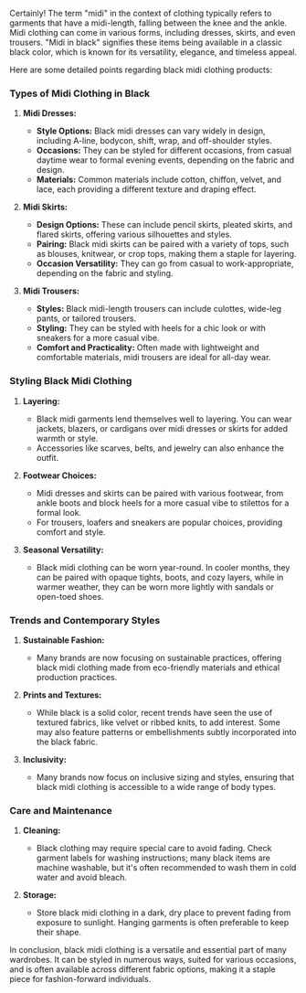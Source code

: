 Certainly! The term "midi" in the context of clothing typically refers to garments that have a midi-length, falling between the knee and the ankle. Midi clothing can come in various forms, including dresses, skirts, and even trousers. "Midi in black" signifies these items being available in a classic black color, which is known for its versatility, elegance, and timeless appeal.

Here are some detailed points regarding black midi clothing products:

### Types of Midi Clothing in Black

1. **Midi Dresses:**
   - **Style Options:** Black midi dresses can vary widely in design, including A-line, bodycon, shift, wrap, and off-shoulder styles. 
   - **Occasions:** They can be styled for different occasions, from casual daytime wear to formal evening events, depending on the fabric and design.
   - **Materials:** Common materials include cotton, chiffon, velvet, and lace, each providing a different texture and draping effect.

2. **Midi Skirts:**
   - **Design Options:** These can include pencil skirts, pleated skirts, and flared skirts, offering various silhouettes and styles.
   - **Pairing:** Black midi skirts can be paired with a variety of tops, such as blouses, knitwear, or crop tops, making them a staple for layering.
   - **Occasion Versatility:** They can go from casual to work-appropriate, depending on the fabric and styling.

3. **Midi Trousers:**
   - **Styles:** Black midi-length trousers can include culottes, wide-leg pants, or tailored trousers.
   - **Styling:** They can be styled with heels for a chic look or with sneakers for a more casual vibe.
   - **Comfort and Practicality:** Often made with lightweight and comfortable materials, midi trousers are ideal for all-day wear.

### Styling Black Midi Clothing

1. **Layering:**
   - Black midi garments lend themselves well to layering. You can wear jackets, blazers, or cardigans over midi dresses or skirts for added warmth or style.
   - Accessories like scarves, belts, and jewelry can also enhance the outfit.

2. **Footwear Choices:**
   - Midi dresses and skirts can be paired with various footwear, from ankle boots and block heels for a more casual vibe to stilettos for a formal look.
   - For trousers, loafers and sneakers are popular choices, providing comfort and style.

3. **Seasonal Versatility:**
   - Black midi clothing can be worn year-round. In cooler months, they can be paired with opaque tights, boots, and cozy layers, while in warmer weather, they can be worn more lightly with sandals or open-toed shoes.

### Trends and Contemporary Styles

1. **Sustainable Fashion:**
   - Many brands are now focusing on sustainable practices, offering black midi clothing made from eco-friendly materials and ethical production practices.

2. **Prints and Textures:**
   - While black is a solid color, recent trends have seen the use of textured fabrics, like velvet or ribbed knits, to add interest. Some may also feature patterns or embellishments subtly incorporated into the black fabric.

3. **Inclusivity:**
   - Many brands now focus on inclusive sizing and styles, ensuring that black midi clothing is accessible to a wide range of body types.

### Care and Maintenance

1. **Cleaning:**
   - Black clothing may require special care to avoid fading. Check garment labels for washing instructions; many black items are machine washable, but it's often recommended to wash them in cold water and avoid bleach.

2. **Storage:**
   - Store black midi clothing in a dark, dry place to prevent fading from exposure to sunlight. Hanging garments is often preferable to keep their shape.

In conclusion, black midi clothing is a versatile and essential part of many wardrobes. It can be styled in numerous ways, suited for various occasions, and is often available across different fabric options, making it a staple piece for fashion-forward individuals.